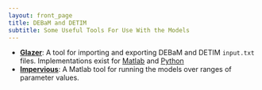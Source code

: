 ```yaml
---
layout: front_page
title: DEBaM and DETIM
subtitle: Some Useful Tools For Use With the Models
---
```


* __[Glazer](https://github.com/fmuzf/matlab_hk_glazer)__:
A tool for importing and exporting DEBaM and DETIM
 ```input.txt``` files. Implementations exist for
[Matlab](https://github.com/fmuzf/matlab_hk_glazer)
and [Python](https://github.com/fmuzf/python_hk_glazer)
* __[Impervious](https://github.com/fmuzf/matlab_hk_impervious)__:
A Matlab tool for running the models over ranges
of parameter values.
